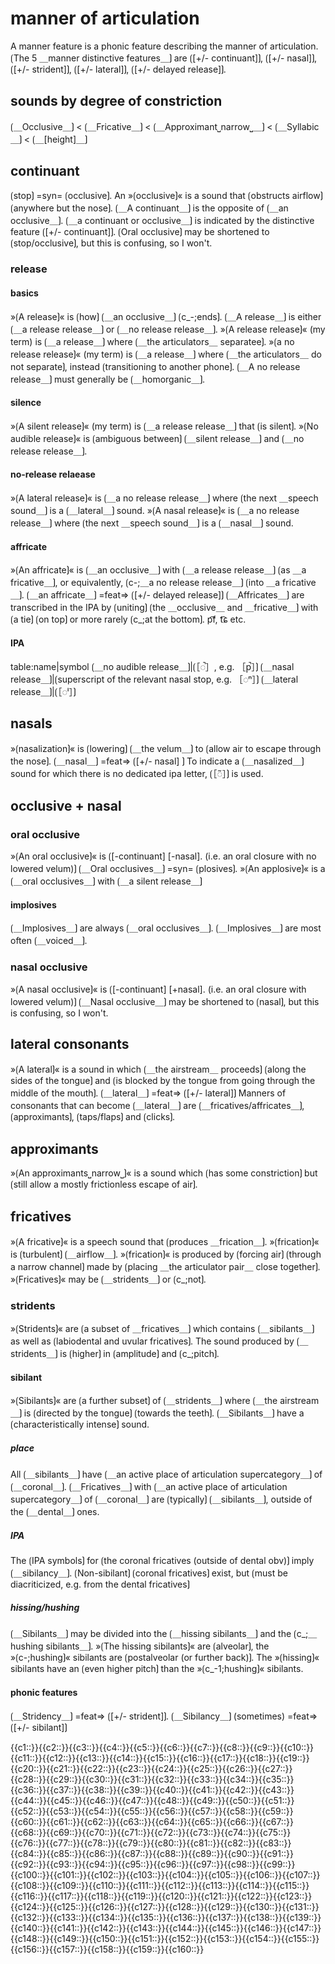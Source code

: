 # manner of articulation

A manner feature is a phonic feature describing the manner of articulation.
⟮The 5 ＿manner distinctive features＿⟯ are ⟮[+/- continuant]⟯, ⟮[+/- nasal]⟯, ⟮[+/- strident]⟯, ⟮[+/- lateral]⟯, ⟮[+/- delayed release]⟯.

## sounds by degree of constriction

⟮＿Occlusive＿⟯ < ⟮＿Fricative＿⟯ < ⟮＿Approximant⎵narrow⎵＿⟯ < ⟮＿Syllabic＿⟯ < ⟮＿[height]＿⟯

## continuant

⟮stop⟯ =syn= ⟮occlusive⟯.
An »⟮occlusive⟯« is a sound that ⟮obstructs airflow⟯ ⟮anywhere but the nose⟯.
⟮＿A continuant＿⟯ is the opposite of ⟮＿an occlusive＿⟯.
⟮＿a continuant or occlusive＿⟯ is indicated by the distinctive feature ⟮[+/- continuant]⟯.
⟮Oral occlusive⟯ may be shortened to ⟮stop/occlusive⟯, but this is confusing, so I won't.

### release

#### basics

»⟮A release⟯« is ⟮how⟯ ⟮＿an occlusive＿⟯ ⟮c_-;ends⟯.
⟮＿A release＿⟯ is either ⟮＿a release release＿⟯ or ⟮＿no release release＿⟯.
»⟮A release release⟯« (my term) is ⟮＿a release＿⟯ where ⟮＿the articulators＿ separatee⟯.
»⟮a no release release⟯« (my term) is ⟮＿a release＿⟯ where ⟮＿the articulators＿ do not separate⟯, instead ⟮transitioning to another phone⟯.
⟮＿A no release release＿⟯ must generally be ⟮＿homorganic＿⟯.

#### silence

»⟮A silent release⟯« (my term) is ⟮＿a release release＿⟯ that ⟮is silent⟯.
»⟮No audible release⟯« is ⟮ambiguous between⟯ ⟮＿silent release＿⟯ and ⟮＿no release release＿⟯.

#### no-release relaease

»⟮A lateral release⟯« is ⟮＿a no release release＿⟯ where ⟮the next ＿speech sound＿⟯ is a ⟮＿lateral＿⟯ sound.
»⟮A nasal release⟯« is ⟮＿a no release release＿⟯ where ⟮the next ＿speech sound＿⟯ is a ⟮＿nasal＿⟯ sound.

#### affricate

»⟮An affricate⟯« is ⟮＿an occlusive＿⟯ with ⟮＿a release release＿⟯ ⟮as ＿a fricative＿⟯, or equivalently, ⟮c-;＿a no release release＿⟯ ⟮into ＿a fricative＿⟯.
⟮＿an affricate＿⟯ =feat=> ⟮[+/- delayed release]⟯
⟮＿Affricates＿⟯ are transcribed in the IPA by ⟮uniting⟯ ⟮the ＿occlusive＿ and ＿fricative＿⟯ with ⟮a tie⟯ ⟮on top⟯ or more rarely ⟮c_;at the bottom⟯.
p͡f, t͡ɕ etc.

#### IPA

table:name|symbol
⟮＿no audible release＿⟯|⟮［◌̚］, e.g. ［p̚］⟯
⟮＿nasal release＿⟯|⟮superscript of the relevant nasal stop, e.g. ［◌ⁿ］⟯
⟮＿lateral release＿⟯|⟮［◌ˡ］⟯

## nasals 

»⟮nasalization⟯« is ⟮lowering⟯ ⟮＿the velum＿⟯ to ⟮allow air to escape through the nose⟯.
⟮＿nasal＿⟯ =feat=> ⟮[+/- nasal] ⟯
To indicate a ⟮＿nasalized＿⟯ sound for which there is no dedicated ipa letter, ⟮［◌̃］⟯ is used.

## occlusive + nasal

### oral occlusive

»⟮An oral occlusive⟯« is ⟮[-continuant] [-nasal]. (i.e. an oral closure with no lowered velum)⟯
⟮＿Oral occlusives＿⟯ =syn= ⟮plosives⟯.
»⟮An applosive⟯« is a ⟮＿oral occlusives＿⟯ with ⟮＿a silent release＿⟯

#### implosives

⟮＿Implosives＿⟯ are always ⟮＿oral occlusives＿⟯.
⟮＿Implosives＿⟯ are most often ⟮＿voiced＿⟯.

### nasal occlusive

»⟮A nasal occlusive⟯« is ⟮[-continuant] [+nasal]. (i.e. an oral closure with lowered velum)⟯
⟮＿Nasal occlusive＿⟯ may be shortened to ⟮nasal⟯, but this is confusing, so I won't.

## lateral consonants

»⟮A lateral⟯« is a sound in which ⟮＿the airstream＿ proceeds⟯ ⟮along the sides of the tongue⟯ and ⟮is blocked by the tongue from going through the middle of the mouth⟯. 
⟮＿lateral＿⟯ =feat=> ⟮[+/- lateral]⟯
Manners of consonants that can become ⟮＿lateral＿⟯ are ⟮＿fricatives/affricates＿⟯, ⟮approximants⟯, ⟮taps/flaps⟯ and ⟮clicks⟯.

## approximants

»⟮An approximants⎵narrow⎵⟯« is a sound which ⟮has some constriction⟯ but ⟮still allow a mostly frictionless escape of air⟯.

## fricatives

»⟮A fricative⟯« is a speech sound that ⟮produces ＿frication＿⟯.
»⟮frication⟯« is ⟮turbulent⟯ ⟮＿airflow＿⟯.
»⟮frication⟯« is produced by ⟮forcing air⟯ ⟮through a narrow channel⟯ made by ⟮placing ＿the articulator pair＿ close together⟯.
»⟮Fricatives⟯« may be ⟮＿stridents＿⟯ or ⟮c_;not⟯.

### stridents

»⟮Stridents⟯« are ⟮a subset of ＿fricatives＿⟯ which contains ⟮＿sibilants＿⟯ as well as ⟮labiodental and uvular fricatives⟯.
The sound produced by ⟮＿stridents＿⟯ is ⟮higher⟯ in ⟮amplitude⟯ and ⟮c_;pitch⟯.

#### sibilant

»⟮Sibilants⟯« are ⟮a further subset⟯ of ⟮＿stridents＿⟯ where ⟮＿the airstream＿⟯ is ⟮directed by the tongue⟯ ⟮towards the teeth⟯.
⟮＿Sibilants＿⟯ have a ⟮characteristically intense⟯ sound.

##### place

All ⟮＿sibilants＿⟯ have ⟮＿an active place of articulation supercategory＿⟯ of ⟮＿coronal＿⟯.
⟮＿Fricatives＿⟯ with ⟮＿an active place of articulation supercategory＿⟯ of ⟮＿coronal＿⟯ are ⟮typically⟯ ⟮＿sibilants＿⟯, outside of the ⟮＿dental＿⟯ ones.

##### IPA

The ⟮IPA symbols⟯ for ⟮the coronal fricatives (outside of dental obv)⟯ imply ⟮＿sibilancy＿⟯.
⟮Non-sibilant⟯ ⟮coronal fricatives⟯ exist, but ⟮must be diacriticized, e.g. from the dental fricatives⟯

##### hissing/hushing

⟮＿Sibilants＿⟯ may be divided into the ⟮＿hissing sibilants＿⟯ and the ⟮c_;＿hushing sibilants＿⟯.
»⟮The hissing sibilants⟯« are ⟮alveolar⟯, the »⟮c-;hushing⟯« sibilants are ⟮postalveolar (or further back)⟯.
The »⟮hissing⟯« sibilants have an ⟮even higher pitch⟯ than the »⟮c_-1;hushing⟯« sibilants.

#### phonic features

⟮＿Stridency＿⟯ =feat=> ⟮[+/- strident]⟯.
⟮＿Sibilancy＿⟯ (sometimes) =feat=> ⟮[+/- sibilant]⟯

<span class="cloze-dump">{{c1::}}{{c2::}}{{c3::}}{{c4::}}{{c5::}}{{c6::}}{{c7::}}{{c8::}}{{c9::}}{{c10::}}{{c11::}}{{c12::}}{{c13::}}{{c14::}}{{c15::}}{{c16::}}{{c17::}}{{c18::}}{{c19::}}{{c20::}}{{c21::}}{{c22::}}{{c23::}}{{c24::}}{{c25::}}{{c26::}}{{c27::}}{{c28::}}{{c29::}}{{c30::}}{{c31::}}{{c32::}}{{c33::}}{{c34::}}{{c35::}}{{c36::}}{{c37::}}{{c38::}}{{c39::}}{{c40::}}{{c41::}}{{c42::}}{{c43::}}{{c44::}}{{c45::}}{{c46::}}{{c47::}}{{c48::}}{{c49::}}{{c50::}}{{c51::}}{{c52::}}{{c53::}}{{c54::}}{{c55::}}{{c56::}}{{c57::}}{{c58::}}{{c59::}}{{c60::}}{{c61::}}{{c62::}}{{c63::}}{{c64::}}{{c65::}}{{c66::}}{{c67::}}{{c68::}}{{c69::}}{{c70::}}{{c71::}}{{c72::}}{{c73::}}{{c74::}}{{c75::}}{{c76::}}{{c77::}}{{c78::}}{{c79::}}{{c80::}}{{c81::}}{{c82::}}{{c83::}}{{c84::}}{{c85::}}{{c86::}}{{c87::}}{{c88::}}{{c89::}}{{c90::}}{{c91::}}{{c92::}}{{c93::}}{{c94::}}{{c95::}}{{c96::}}{{c97::}}{{c98::}}{{c99::}}{{c100::}}{{c101::}}{{c102::}}{{c103::}}{{c104::}}{{c105::}}{{c106::}}{{c107::}}{{c108::}}{{c109::}}{{c110::}}{{c111::}}{{c112::}}{{c113::}}{{c114::}}{{c115::}}{{c116::}}{{c117::}}{{c118::}}{{c119::}}{{c120::}}{{c121::}}{{c122::}}{{c123::}}{{c124::}}{{c125::}}{{c126::}}{{c127::}}{{c128::}}{{c129::}}{{c130::}}{{c131::}}{{c132::}}{{c133::}}{{c134::}}{{c135::}}{{c136::}}{{c137::}}{{c138::}}{{c139::}}{{c140::}}{{c141::}}{{c142::}}{{c143::}}{{c144::}}{{c145::}}{{c146::}}{{c147::}}{{c148::}}{{c149::}}{{c150::}}{{c151::}}{{c152::}}{{c153::}}{{c154::}}{{c155::}}{{c156::}}{{c157::}}{{c158::}}{{c159::}}{{c160::}}</span>